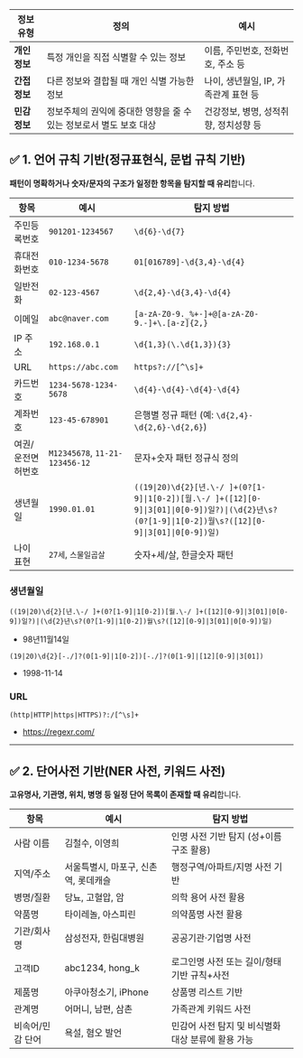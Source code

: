 |정보 유형|정의|예시|
|---|---|---|
|**개인정보**|특정 개인을 직접 식별할 수 있는 정보|이름, 주민번호, 전화번호, 주소 등|
|**간접정보**|다른 정보와 결합될 때 개인 식별 가능한 정보|나이, 생년월일, IP, 가족관계 표현 등|
|**민감정보**|정보주체의 권익에 중대한 영향을 줄 수 있는 정보로서 별도 보호 대상|건강정보, 병명, 성적취향, 정치성향 등|

## ✅ 1. 언어 규칙 기반(정규표현식, 문법 규칙 기반)

**패턴이 명확하거나 숫자/문자의 구조가 일정한 항목을 탐지할 때 유리**합니다.

| 항목        | 예시                             | 탐지 방법                                                                                                                                         |
| --------- | ------------------------------ | --------------------------------------------------------------------------------------------------------------------------------------------- |
| 주민등록번호    | `901201-1234567`               | `\d{6}-\d{7}`                                                                                                                                 |
| 휴대전화번호    | `010-1234-5678`                | `01[016789]-\d{3,4}-\d{4}`                                                                                                                    |
| 일반전화      | `02-123-4567`                  | `\d{2,4}-\d{3,4}-\d{4}`                                                                                                                       |
| 이메일       | `abc@naver.com`                | `[a-zA-Z0-9._%+-]+@[a-zA-Z0-9.-]+\.[a-z]{2,}`                                                                                                 |
| IP 주소     | `192.168.0.1`                  | `\d{1,3}(\.\d{1,3}){3}`                                                                                                                       |
| URL       | `https://abc.com`              | `https?://[^\s]+`                                                                                                                             |
| 카드번호      | `1234-5678-1234-5678`          | `\d{4}-\d{4}-\d{4}-\d{4}`                                                                                                                     |
| 계좌번호      | `123-45-678901`                | 은행별 정규 패턴 (예: `\d{2,4}-\d{2,6}-\d{2,6}`)                                                                                                      |
| 여권/운전면허번호 | `M12345678`, `11-21-123456-12` | 문자+숫자 패턴 정규식 정의                                                                                                                               |
| 생년월일      | `1990.01.01`                   | `((19\|20)\d{2}[년.\-/ ]+(0?[1-9]\|1[0-2])[월.\-/ ]+([12][0-9]\|3[01]\|0[0-9])일?)\|(\d{2}년\s?(0?[1-9]\|1[0-2])월\s?([12][0-9]\|3[01]\|0[0-9])일)` |
| 나이 표현     | `27세`, `스물일곱살`                 | 숫자+세/살, 한글숫자 패턴                                                                                                                               |



### 생년월일

```
((19|20)\d{2}[년.\-/ ]+(0?[1-9]|1[0-2])[월.\-/ ]+([12][0-9]|3[01]|0[0-9])일?)|(\d{2}년\s?(0?[1-9]|1[0-2])월\s?([12][0-9]|3[01]|0[0-9])일)
```
- 98년11월14일

```
(19|20)\d{2}[-./]?(0[1-9]|1[0-2])[-./]?(0[1-9]|[12][0-9]|3[01])
```
- 1998-11-14

### URL

```
(http|HTTP|https|HTTPS)?:/[^\s]+
```
- https://regexr.com/


---
## ✅ 2. 단어사전 기반(NER 사전, 키워드 사전)

**고유명사, 기관명, 위치, 병명 등 일정 단어 목록이 존재할 때 유리**합니다.

| 항목        | 예시                    | 탐지 방법                         |
| --------- | --------------------- | ----------------------------- |
| 사람 이름     | 김철수, 이영희              | 인명 사전 기반 탐지 (성+이름 구조 활용)      |
| 지역/주소     | 서울특별시, 마포구, 신촌역, 롯데캐슬 | 행정구역/아파트/지명 사전 기반             |
| 병명/질환     | 당뇨, 고혈압, 암            | 의학 용어 사전 활용                   |
| 약품명       | 타이레놀, 아스피린            | 의약품명 사전 활용                    |
| 기관/회사명    | 삼성전자, 한림대병원           | 공공기관·기업명 사전                   |
| 고객ID      | abc1234, hong_k       | 로그인명 사전 또는 길이/형태 기반 규칙+사전     |
| 제품명       | 아쿠아청소기, iPhone        | 상품명 리스트 기반                    |
| 관계명       | 어머니, 남편, 삼촌           | 가족관계 키워드 사전                   |
| 비속어/민감 단어 | 욕설, 혐오 발언             | 민감어 사전 탐지 및 비식별화 대상 분류에 활용 가능 |
